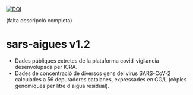 [![DOI](https://zenodo.org/badge/305428520.svg)](https://zenodo.org/badge/latestdoi/305428520)

(falta descripció completa)

# sars-aigues v1.2
- Dades públiques extretes de la plataforma covid-vigilancia desenvolupada per ICRA.
- Dades de concentració de diversos gens del virus SARS-CoV-2 calculades a 56
  depuradores catalanes, expressades en CG/L (còpies genòmiques per litre
  d'aigua residual).  
